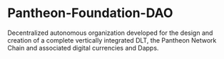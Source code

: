# Pantheon-Foundation-DAO
Decentralized autonomous organization developed for the design and creation of a complete vertically integrated DLT, the Pantheon Network Chain and associated digital currencies and Dapps. 
